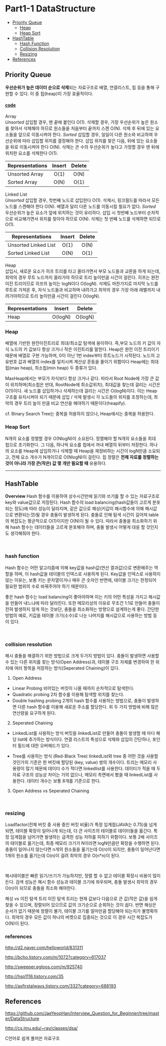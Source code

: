 # Part1-1 DataStructure
* [Priority Queue](#priority-queue)
  * [Heap](#heap)
  * [Heap Sort](#heap-sort)
* [HashTable](#hash-table)
  * [Hash Function](#hash-function)
  * [Collision Resolution](#collision-resolution)
  * [Resizing](#resizing)
* [References](#reference)

## Priority Queue
**우선순위가 높은 데이터 순으로 삭제**되는 자료구조로 배열, 연결리스트, 힙 등을 통해 구현할 수 있다. 이 중 힙(heap)이 가장 효율적이다.

#### [code](/DataStructure/PriorityQueueAndHeap/PriorityQueue.java)

Array\
*Unsorted* 삽입할 경우, 맨 끝에 붙인다 O(1). 삭제할 경우, 가장 우선순위가 높은 원소를 찾아서 삭제해야 하므로 원소들을 처음부터 끝까지 스캔 O(N). 삭제 후 뒤에 있는 요소들을 앞으로 이동시켜야 한다. *Sorted* 삽입할 경우, 일일이 다른 원소와 비교하여 우선순위에 따라 삽입할 위치를 결정해야 한다. 삽입 위치를 찾은 다음, 뒤에 있는 요소들을 뒤로 이동시켜야 한다 O(N). 삭제는 큰 수의 우선순위가 높다고 가정할 경우 맨 뒤에 위치한 요소를 삭제한다 O(1).

| Representations       | Insert  | Delete  |
| --------------------- |:-------:|:-------:|
| Unsorted Array        | O(1)    | O(N)    |
| Sorted Array          | O(N)    | O(1)    |


Linked List\
*Unsorted* 삽입할 경우, 첫번째 노드로 삽입한다 O(1). 삭제시, 링크필드를 따라서 모든 노드를 스캔해야 한다 O(N). 배열과 달리 다른 노드를 이동시킬 필요가 없다. *Sorted* 우선순위가 높은 요소가 앞에 위치하는 것이 유리하다. 삽입 시 첫번째 노드부터 순차적으로 비교해가면서 위치를 찾아야 하므로 O(N). 삭제는 첫 번째 노드를 삭제하면 되므로 O(1).

| Representations       | Insert  | Delete  |
| --------------------- |:-------:|:-------:|
| Unsorted Linked List  | O(1)    | O(N)    |
| Sorted Linked List    | O(N)    | O(1)    |

Heap\
삽입시, 새로운 요소가 히프 트리를 타고 올라가면서 부모 노드들과 교환을 하게 되는데, 최악의 경우 루트 노드까지 올라가야 하므로 트리 높이만큼 시간이 걸린다. 히프는 완전 이진 트리이므로 히프의 높이는 logN이다 O(logN). 삭제도 마찬가지로 마지막 노드를 루트로 가져온 후, 자식 노드들과 비교하며 내려가고 최악의 경우 가장 아래 레벨까지 내려가야하므로 트리 높이만큼 시간이 걸린다 O(logN).

| Representations       | Insert  | Delete  |
| --------------------- |:-------:|:-------:|
| Heap                  | O(logN) | O(logN) |

### Heap
배열에 기반한 완전이진트리로 최대/최소값 탐색에 용이하다. 즉,부모 노드의 키 값이 자식 노드의 키 값보다 항상 크거나 작은 이진트리를 말한다. Heap은 완전 이진 트리이기 때문에 배열로 구현 가능하며, 0이 아닌 1번 index부터 루트노드가 시작된다. 노드의 고유번호 값과 배열의 index를 일치시켜 계산상 혼동을 줄이기 위함이다 Heap에는 최대힙(max heap), 최소힙(min heap) 두 종류가 있다.

MaxHeap에서는 부모가 자식보다 항상 크거나 같다. 따라서 Root Node에 가장 큰 값이 위치하며(최소힙은 반대, RootNode에 최소값위치), 최대값을 찾는데 걸리는 시간은 O(1)이다. 새 노드를 삽입하거나 삭제하는데 걸리는 시간은 O(logN)이다. 이는 Heap 구조를 유지시켜야 되기 때문에 삽입 / 삭제 발생시 각 노드들의 위치를 조정하는데, 최악의 경우 트리 높이 만큼 비교 연산을 해야하기 때문이다(heapify). 

cf. Binary Search Tree는 중복을 허용하지 않으나, Heap에서는 중복을 허용한다.

### Heap Sort
N개의 요소를 정렬할 경우 O(NlogN)이 소요된다. 정렬해야 할 N개의 요소들을 최대 힙으로 초기화한다. 그 다음, 하나씩 요소를 힙에서 꺼내 배열의 뒤부터 저장한다. 하나의 요소를 Heap에 삽입하거나 삭제할 때 Heap을 재정비하는 시간이 logN만큼 소요되고, 전체 요소 개수가 N개이므로 O(NlogN)이 걸린다. 힙 정렬은 **전체 자료를 정렬하는 것이 아니라 가장 큰(작은) 값 몇 개만 필요할 때** 유용하다.

---

## HashTable

**Overview** Hash 함수를 이용하여 상수시간만에 읽기와 쓰기를 할 수 있는 자료구조로 key와 value값으로 저장된다. Hash 함수의 load balancing(hash값들이 고르게 분포되는 정도)에 따라 성능이 달라지며, 같은 값으로 해싱(키값이 해시함수에 의해 해시값으로 변환되는것)될 경우 충돌이 발생하게 된다. 충돌로 인해 탐색 시간이 길어져 table의 복잡도는 평균적으로 O(1)이지만 O(N)이 될 수 있다. 따라서 충돌을 최소화하기 위해 hash 함수는 데이터들을 고르게 분포해야 하며, 충돌 발생시 어떻게 대응 할 것인지도 생각해줘야 한다.

</br>

### hash function
Hash 함수는 어떤 알고리즘에 의해 key값을 hash값(연산 결과값)으로 변환해주는 역할을 하며, 이 hash값을 테이블의 인덱스로 사용하게 된다. Key값을 인덱스로 사용하지 않는 이유는, 보통 키는 문자열이거나 매우 큰 숫자인 반면에, 테이블 크기는 한정되어 필요한 범위의 수로 바꿔주어야 하기 때문이다.

좋은 hash 함수는 load balancing이 좋아야하며 이는 키의 어떤 특성을 가지고 해시값을 만들어 내느냐에 따라 달라진다. 또한 메모리상의 이유로 무조건 1:1로 만들어 충돌이 전혀 발생하지 않게 하는 것보단, 충돌을 최소화하는 방향으로 설계하는게 좋다. 간단한 방법의 예로, 키값을 테이블 크기(소수)로 나눈 나머지를 해시값으로 사용하는 방법 등이 있다.

</br>

### collision resolution
해시 충돌을 해결하기 위한 방법으로 크게 두가지 방법이 있다. 충돌이 발생하면 사용할 수 있는 다른 위치를 찾는 방식(Open Address)과, 테이블 구조 자체를 변경하여 한 위치에 여러 항목을 저장하는 방식(Seperated Chaining)이 있다.

1. Open Address
* Linear Probing
  비어있는 버킷이 나올 때까지 순차적으로 탐색한다.
* Quadratic probing
  2차 함수를 이용해 탐색할 위치를 찾는다.
* Double hashing probing
  2개의 hash 함수를 사용하는 방법으로, 충돌이 발생하면 다른 hash 함수를 이용해 새로운 주소를 할당한다. 위 두 가지 방법에 비해 많은 연산량을 요구하게 된다.

2. Seperated Chaining
* LinkedList를 사용하는 방식
  버킷을 linkedList로 만들어 충돌이 발생할 때 마다 해당 list에 추가하는 방식이다. 연결 리스트의 특성으로 삭제와 삽입이 간단하나, 포인터 필드에 대한 오버헤드가 있다.

* Tree를 사용하는 방식 (Red-Black Tree)
  linkedList와 tree 중 어떤 것을 사용할 것인가의 기준은 한 버킷에 할당된 (key, value) 쌍의 개수이다. 트리는 메모리 사용량이 많기 때문에 데이터 수가 적다면 linkedlist를 사용한다. 데이터가 적을 때 두 자료 구조의 성능상 차이는 거의 없으나, 메모리 측면에서 봤을 때 linkedList를 사용한다. 데이터 개수는 보통 8개를 기준으로 한다.

3. Open Address vs Seperated Chaining

</br>

### resizing
Loadfactor(전체 버킷 중 사용 중인 버킷 비율)가 특정 임계점(JAVA는 0.75)을 넘게 되면, 테이블 확장이 일어나게 되는데, 더 큰 사이즈의 테이블로 데이터들을 옮긴다. 특정 임계점을 넘어가면 발생하는 급격한 성능 저하를 피하기 위함이다. 보통 2배 사이즈의 테이블로 옮기는데, 최종 메모리 크기가 N이라면 logN만큼만 확장을 수행하면 된다. 충돌이 일어나지 않는다면 n개의 원소들을 옮기는데 O(n)이 되지만, 충돌이 일어난다면 1개의 원소를 옮기는데 O(n)이 걸려 최악의 경우 O(n*n)이 된다.

</br>

해시테이블은 빠른 읽기/쓰기가 가능하지만, 정렬 할 수 없고 테이블 확장시 비용이 많이 든다. 검색 성능은 해시 함수 성능과 테이블 크기에 좌우되며, 충돌 발생시 최악의 경우 O(n)이 되므로 충돌을 최소화 해야한다.

해싱 vs 이진 탐색 트리
이진 탐색 트리는 현재 값보다 다음으로 큰 값(작은 값)을 쉽게 찾을 수 있으며, 정렬되어 있으므로 값의 크기순으로 순회하는 것이 쉽다. 반면 해싱은 순서가 없기 때문에 정렬이 불가, 테이블 크기를 얼마만큼 할당해야 되는지가 불명확하다. 최악의 경우 모든 값이 하나의 버켓으로 집중되는 것으로 이 경우 시간 복잡도가 O(N)이 된다.

### references 
http://d2.naver.com/helloworld/831311

http://bcho.tistory.com/m/1072?category=617037

http://sweeper.egloos.com/m/925740

http://hsp1116.tistory.com/35 

http://asfirstalways.tistory.com/332?category=688193 


## References 
https://github.com/JaeYeopHan/Interview_Question_for_Beginner/tree/master/DataStructure 

http://cs.lmu.edu/~ray/classes/dsa/ 

C언어로 쉽게 풀어쓴 자료구조
